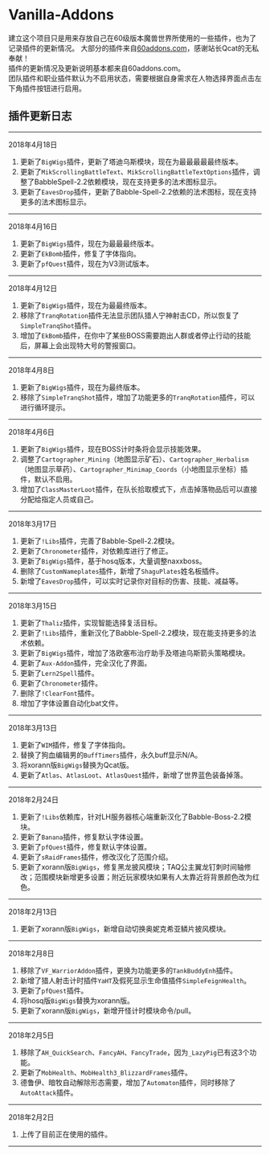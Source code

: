 # Vanilla-Addons
建立这个项目只是用来存放自己在60级版本魔兽世界所使用的一些插件，也为了记录插件的更新情况。 
大部分的插件来自[60addons.com](http://60addons.com/ "60addons.com")，感谢站长Qcat的无私奉献！  
插件的更新情况及更新说明基本都来自60addons.com。  
团队插件和职业插件默认为不启用状态，需要根据自身需求在人物选择界面点击左下角插件按钮进行启用。  
## 插件更新日志
***
2018年4月18日
1. 更新了`BigWigs`插件，更新了塔迪乌斯模块，现在为最最最最最终版本。
2. 更新了`MikScrollingBattleText`、`MikScrollingBattleTextOptions`插件，调整了BabbleSpell-2.2依赖模块，现在支持更多的法术图标显示。
3. 更新了`EavesDrop`插件，更新了Babble-Spell-2.2依赖的法术图标，现在支持更多的法术图标显示。
***
2018年4月16日
1. 更新了`BigWigs`插件，现在为最最最终版本。
2. 更新了`EkBomb`插件，修复了字体指向。
3. 更新了`pfQuest`插件，现在为V3测试版本。
***
2018年4月12日
1. 更新了`BigWigs`插件，现在为最最终版本。
2. 移除了`TranqRotation`插件无法显示团队猎人宁神射击CD，所以恢复了`SimpleTranqShot`插件。
3. 增加了`EkBomb`插件，在你中了某些BOSS需要跑出人群或者停止行动的技能后，屏幕上会出现特大号的警报窗口。
***
2018年4月8日
1. 更新了`BigWigs`插件，现在为最终版本。
2. 移除了`SimpleTranqShot`插件，增加了功能更多的`TranqRotation`插件，可以进行循环提示。
***
2018年4月6日
1. 更新了`BigWigs`插件，现在BOSS计时条将会显示技能效果。
2. 调整了`Cartographer_Mining`（地图显示矿石）、`Cartographer_Herbalism`（地图显示草药）、`Cartographer_Minimap_Coords`（小地图显示坐标）插件，默认不启用。
3. 增加了`ClassMasterLoot`插件，在队长拾取模式下，点击掉落物品后可以直接分配给指定人员或自己。
***
2018年3月17日
1. 更新了`!Libs`插件，完善了Babble-Spell-2.2模块。
2. 更新了`Chronometer`插件，对依赖库进行了修正。
3. 更新了`BigWigs`插件，基于hosq版本，大量调整naxxboss。
4. 删除了`CustomNameplates`插件，新增了`ShaguPlates`姓名板插件。
5. 新增了`EavesDrop`插件，可以实时记录你对目标的伤害、技能、减益等。
***
2018年3月15日
1. 更新了`Thaliz`插件，实现智能选择复活目标。
2. 更新了`!Libs`插件，重新汉化了Babble-Spell-2.2模块，现在能支持更多的法术依赖。
3. 更新了`BigWigs`插件，增加了洛欧塞布治疗助手及塔迪乌斯箭头策略模块。
4. 更新了`Aux-Addon`插件，完全汉化了界面。
5. 更新了`Lern2Spell`插件。
6. 更新了`Chronometer`插件。
7. 删除了`!ClearFont`插件。
8. 增加了字体设置自动化bat文件。
***
2018年3月13日
1. 更新了`WIM`插件，修复了字体指向。
2. 替换了狗血编辑男的`BuffTimers`插件，永久buff显示N/A。
3. 将xorann版`BigWigs`替换为Qcat版。
4. 更新了`Atlas`、`AtlasLoot`、`AtlasQuest`插件，新增了世界蓝色装备掉落。
***
2018年2月24日
1. 更新了`!Libs`依赖库，针对LH服务器核心端重新汉化了Babble-Boss-2.2模块。
2. 更新了`Banana`插件，修复默认字体设置。
3. 更新了`pfQuest`插件，修复默认字体设置。
4. 更新了`sRaidFrames`插件，修改汉化了范围介绍。
5. 更新了xorann版`BigWigs`，修复黑龙披风模块；TAQ公主翼龙钉刺时间轴修改；范围模块新增更多设置；附近玩家模块如果有人太靠近将背景颜色改为红色。
***
2018年2月13日
1. 更新了xorann版`BigWigs`，新增自动切换奥妮克希亚鳞片披风模块。
***
2018年2月8日
1. 移除了`VF_WarriorAddon`插件，更换为功能更多的`TankBuddyEnh`插件。
2. 新增了猎人射击计时插件`YaHT`及假死显示生命值插件`SimpleFeignHealth`。
3. 更新了`pfQuest`插件。
4. 将hosq版`BigWigs`替换为xorann版。
5. 更新了xorann版`BigWigs`，新增开怪计时模块命令/pull。
***
2018年2月5日
1. 移除了`AH_QuickSearch`、`FancyAH`、`FancyTrade`，因为`_LazyPig`已有这3个功能。  
2. 更新了`MobHealth`、`MobHealth3_BlizzardFrames`插件。
3. 德鲁伊、暗牧自动解除形态需要，增加了`Automaton`插件，同时移除了`AutoAttack`插件。
***
2018年2月2日
1. 上传了目前正在使用的插件。
***